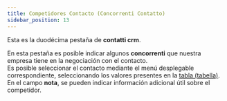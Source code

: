 ```yaml
---
title: Competidores Contacto (Concorrenti Contatto)
sidebar_position: 13
---
```


Esta es la duodécima pestaña de **contatti crm**.

En esta pestaña es posible indicar algunos **concorrenti** que nuestra empresa tiene en la negociación con el contacto.  
Es posible seleccionar el contacto mediante el menú desplegable correspondiente, seleccionando los valores presentes en la [tabla (tabella)](/docs/configurations/tables/crm/contacts/competitors).  
En el campo **nota**, se pueden indicar información adicional útil sobre el competidor.